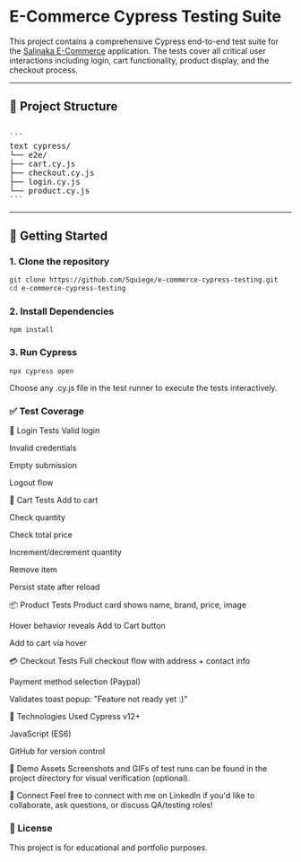 # E-Commerce Cypress Testing Suite

This project contains a comprehensive Cypress end-to-end test suite for the [Salinaka E-Commerce](https://salinaka-ecommerce.web.app) application. The tests cover all critical user interactions including login, cart functionality, product display, and the checkout process.

---

## 📁 Project Structure
<pre> 
```
text cypress/ 
└── e2e/ 
├── cart.cy.js 
├── checkout.cy.js 
├── login.cy.js 
└── product.cy.js 
``` 
</pre>

---

## 🚀 Getting Started

### 1. Clone the repository

```bash
git clone https://github.com/Squiege/e-commerce-cypress-testing.git
cd e-commerce-cypress-testing
```

### 2. Install Dependencies
```
npm install
```

### 3. Run Cypress
```
npx cypress open
```

Choose any .cy.js file in the test runner to execute the tests interactively.

### ✅ Test Coverage
🔐 Login Tests
Valid login

Invalid credentials

Empty submission

Logout flow

🛒 Cart Tests
Add to cart

Check quantity

Check total price

Increment/decrement quantity

Remove item

Persist state after reload

📦 Product Tests
Product card shows name, brand, price, image

Hover behavior reveals Add to Cart button

Add to cart via hover

💳 Checkout Tests
Full checkout flow with address + contact info

Payment method selection (Paypal)

Validates toast popup: "Feature not ready yet :)"

🧪 Technologies Used
Cypress v12+

JavaScript (ES6)

GitHub for version control

📸 Demo Assets
Screenshots and GIFs of test runs can be found in the project directory for visual verification (optional).

🤝 Connect
Feel free to connect with me on LinkedIn if you'd like to collaborate, ask questions, or discuss QA/testing roles!

### 📄 License
This project is for educational and portfolio purposes.
